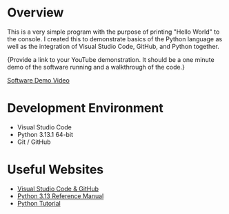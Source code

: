 # Overview

This is a very simple program with the purpose of printing "Hello World" to the console. I created this to demonstrate basics of the Python language as well as the integration of Visual Studio Code, GitHub, and Python together.

{Provide a link to your YouTube demonstration.  It should be a one minute demo of the software running and a walkthrough of the code.}

[Software Demo Video](http://youtube.link.goes.here)

# Development Environment

* Visual Studio Code
* Python 3.13.1 64-bit
* Git / GitHub

# Useful Websites

* [Visual Studio Code & GitHub](https://code.visualstudio.com/docs/introvideos/versioncontrol)
* [Python 3.13 Reference Manual](https://docs.python.org/3/library/index.html)
* [Python Tutorial](https://www.w3schools.com/python/)